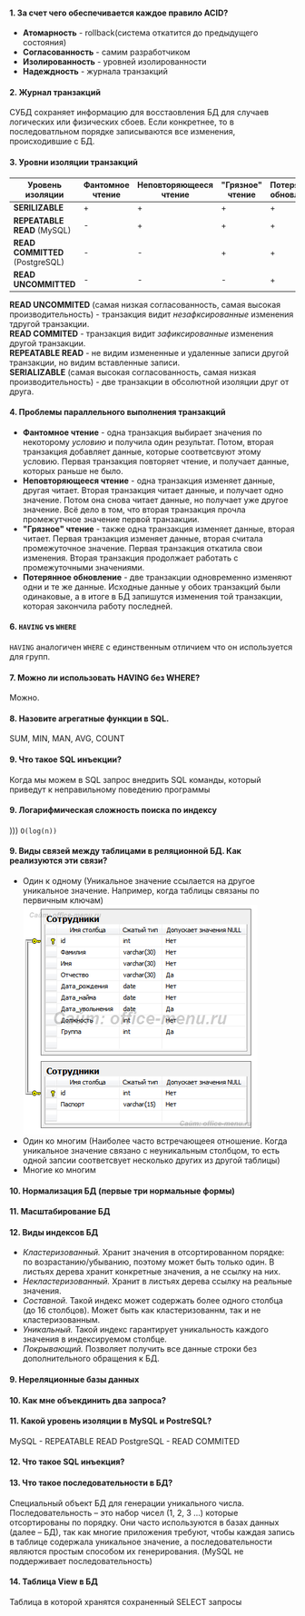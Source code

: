 #### 1. За счет чего обеспечивается каждое правило ACID?
+ __Атомарность__ - rollback(система откатится до предыдущего состояния)
+ __Согласованность__ - самим разработчиком
+ __Изолированность__ - уровней изолированности
+ __Надеждность__ - журнала транзакций

#### 2. Журнал транзакций
СУБД сохраняет информацию для восстаовления БД для случаев логических или физических сбоев.
Если конкретнее, то в последоватльном порядке записываются все изменения, происходившие с БД.

#### 3. Уровни изоляции транзакций

|Уровень изоляции|Фантомное чтение|Неповторяющееся чтение|"Грязное" чтение|Потерянное обновление|
|---|---|---|---|---|
|__SERILIZABLE__|+|+|+|+|
|__REPEATABLE READ__ (MySQL)|-|+|+|+|
|__READ COMMITTED__ (PostgreSQL)|-|-|+|+|
|__READ UNCOMMITTED__|-|-|-|+|

__READ UNCOMMITED__ (самая низкая согласованность, самая высокая производительность) - транзакция видит _незафксированные_ изменения тдругой транзакции.    
__READ COMMITED__ - транзакция видит _зафиксированные_ изменения другой транзакции.    
__REPEATABLE READ__ - не видим измененные и удаленные записи другой транзакции, но видим вставленные записи.    
__SERIALIZABLE__ (самая высокая согласованность, самая низкая производительность) - две транзакции в обсолютной изоляции друг от друга.  

#### 4. Проблемы параллельного выполнения транзакций
+ __Фантомное чтение__ - одна транзакция выбирает значения по некоторому _условию_ и получила один результат. Потом, вторая транзакция добавляет данные, которые соответсвуют этому условию. Первая транзакция повторяет чтение, и получает данные, которых раньше не было.
+ __Неповторяющееся чтение__ - одна транзакция изменяет данные, другая читает. Вторая транзакция читает данные, и получает одно значение. Потом она снова читает данные, но получает уже другое значение. Всё дело в том, что вторая транзакция прочла промежутчное значение первой транзакции. 
+ __"Грязное" чтение__ - также одна транзакция изменяет данные, вторая читает. Первая транзакция изменяет данные, вторая считала промежуточное значение. Первая транзакция откатила свои изменения. Вторая транзакция продолжает работать с промежуточными значениями. 
+ __Потерянное обновление__ - две транзакции одновременно изменяют одни и те же данные. Исходные данные у обоих транзакций были одинаковые, а в итоге в БД запишутся изменения той транзакции, которая закончила работу последней.

#### 6. `HAVING` vs `WHERE`
`HAVING` аналогичен `WHERE` с единственным отличием что он используется для групп.
 
#### 7. Можно  ли использовать HAVING без WHERE?
Можно.

#### 8. Назовите агрегатные функции в SQL.
SUM, MIN, MAN, AVG, COUNT

#### 9. Что такое SQL инъекции? 
Когда мы можем в SQL запрос внедрить SQL команды, который приведут к неправильному поведению программы

#### 9. Логарифмическая сложность поиска по индексу
)))
`O(log(n))`

#### 9. Виды связей между таблицами в реляционной БД. Как реализуются эти связи? 
* Один к одному (Уникальное значение ссылается на другое уникальное значение. Например, когда таблицы связаны по первичным ключам)
![](https://github.com/Primisen/interview/blob/master/pictures/one-to-one.png)
* Один ко многим (Наиболее часто встречающеея отношение. Когда уникальное значение связано с неуникальным столбцом, то есть одной запсии соответсвует несколько других из другой таблицы)
* Многие ко многим

#### 10. Нормализация БД (первые три нормальные формы)

#### 11. Масштабирование БД

#### 12. Виды индексов БД
* _Кластеризованный._ Хранит значения в отсортированном порядке: по возрастанию/убыванию, поэтому может быть только один. В листьях дерева хранит конкретные значения, а не ссылку на них.
* _Некластеризованный._ Хранит в листьях дерева ссылку на реальные значения.
* _Составной._ Такой индекс может содержать более одного столбца (до 16 столбцов). Может быть как кластеризованнм, так и не кластеризованным. 
* _Уникальный._ Такой индекс гарантирует уникальность каждого значения в индексируемом столбце.
* _Покрывающий._ Позволяет получить все данные строки без дополнительного обращения к БД.

#### 9. Нереляционные базы данных

#### 10. Как мне объекдинить два запроса? 

#### 11. Какой уровень изоляции в MySQL и PostreSQL?
MySQL - REPEATABLE READ
PostgreSQL - READ COMMITED

#### 12. Что такое SQL инъекция?

#### 13. Что такое последовательности в БД?
Cпециальный объект БД для генерации уникального числа.   
Последовательность – это набор чисел (1, 2, 3 …) которые отсортированы по порядку. Они часто используются в базах данных (далее – БД), так как многие приложения требуют, чтобы каждая запись в таблице содержала уникальное значение, а последовательности являются простым способом их генерирования. (MySQL не поддерживает последовательность)

#### 14. Таблица View в БД
Таблица в которой хранятся сохраненный SELECT запросы
